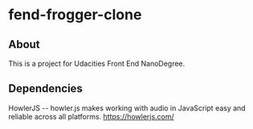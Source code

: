 # fend-frogger-clone
## About
This is a project for Udacities Front End NanoDegree.

## Dependencies

HowlerJS -- howler.js makes working with audio in JavaScript easy and reliable across all platforms.
https://howlerjs.com/  

